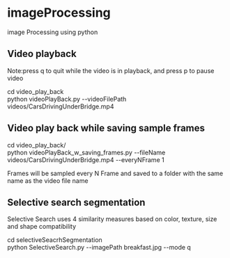 # imageProcessing
image Processing using python

## Video playback 

Note:press q to quit while the video is in playback, and press p to pause video

cd video_play_back </br>
python videoPlayBack.py --videoFilePath videos/CarsDrivingUnderBridge.mp4


## Video play back while saving sample frames

cd video_play_back/  </br>
python  videoPlayBack_w_saving_frames.py   --fileName videos/CarsDrivingUnderBridge.mp4 --everyNFrame 1

Frames will be sampled every N Frame and saved to a folder with the same name as the video file name


## Selective search segmentation

Selective Search uses 4 similarity measures based on color, texture, size and shape compatibility

cd selectiveSeacrhSegmentation </br>
python SelectiveSearch.py --imagePath breakfast.jpg  --mode q
